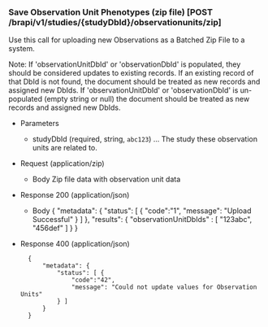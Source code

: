 

### Save Observation Unit Phenotypes (zip file) [POST /brapi/v1/studies/{studyDbId}/observationunits/zip]

Use this call for uploading new Observations as a Batched Zip File to a system. 

Note: If 'observationUnitDbId' or 'observationDbId' is populated, they should be considered updates to existing records. If an existing record of that DbId is not found, the document should be treated as new records and assigned new DbIds. If 'observationUnitDbId' or 'observationDbId' is un-populated (empty string or null) the document should be treated as new records and assigned new DbIds.

+ Parameters
    + studyDbId (required, string, `abc123`) ... The study these observation units are related to.
    
+ Request (application/zip)
    + Body
        Zip file data with observation unit data


+ Response 200 (application/json)
    + Body
        {
            "metadata": {
                "status": [ {
                    "code":"1",
                    "message": "Upload Successful"
                } ]
            },
            "results": {
                "observationUnitDbIds" : [
                    "123abc", "456def"
                ]
            }
        }
+ Response 400 (application/json)

        {
            "metadata": {
                "status": [ {
                    "code":"42",
                    "message": "Could not update values for Observation Units"
                } ]
            }
        }
        